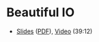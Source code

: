 # Beautiful IO

* [Slides](Slides.md) ([PDF](Slides.pdf)), [Video](https://www.youtube.com/watch?v=LtlyHMPWBdk) (39:12)

